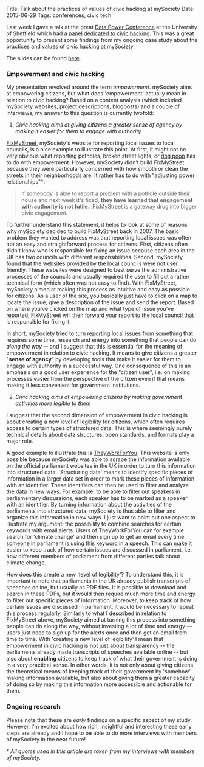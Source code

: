 Title: Talk about the practices of values of civic hacking at mySociety
Date: 2015-06-29
Tags: conferences, civic tech

Last week I gave a talk at the great [Data Power Conference](http://web.archive.org/web/20151216174345/http://www.sheffield.ac.uk/socstudies/datapower/programme) at the University of Sheffield which had a [panel dedicated to civic hacking](http://web.archive.org/web/20160822003422/http://www.sheffield.ac.uk/socstudies/datapower/panel-9). This was a great opportunity to present some findings from my ongoing case study about the practices and values of civic hacking at mySociety.

The slides can be found [here](http://web.archive.org/web/20160909113343/http://www.slideshare.net/sbaack/data-power-and-civic-hacking-at-mysociety).

### Empowerment and civic hacking

My presentation revolved around the term *empowerment*. mySociety aims at empowering citizens, but what does 'empowerment' actually mean in relation to civic hacking? Based on a content analysis (which included mySociety websites, project descriptions, blogposts) and a couple of interviews, my answer to this question is currently twofold:

1. *Civic hacking aims at giving citizens a greater sense of agency by making it easier for them to engage with authority*

[FixMyStreet](http://web.archive.org/web/20150627191717/https://www.fixmystreet.com/), mySociety's website for reporting local issues to local councils, is a nice example to illustrate this point. At first, it might not be very obvious what reporting potholes, broken street lights, or [dog poop](http://web.archive.org/web/20150719185248/https://www.mysociety.org/2015/04/24/new-poster-to-help-with-dog-fouling-in-your-area/) has to do with empowerment. However, mySociety didn’t build FixMyStreet because they were particularly concerned with how smooth or clean the streets in their neighborhoods are. It rather has to do with "adjusting power relationships"*:

> If somebody is able to report a problem with a pothole outside their house and next week it's fixed, **they have learned that engagement with authority is not futile**...FixMyStreet is a gateway drug into bigger civic engagement.

To further understand this statement, it helps to look at some of reasons why mySociety decided to build FixMyStreet back in 2007. The basic problem they wanted to address was that reporting local issues was often not an easy and straightforward process for citizens. First, citizens often didn't know who is responsible for fixing an issue because each area in the UK has two councils with different responsibilities. Second, mySociety found that the websites provided by the local councils were not user friendly. These websites were designed to best serve the administrative processes of the councils and usually required the user to fill out a rather technical form (which often was not easy to find). With FixMyStreet, mySociety aimed at making this process as intuitive and easy as possible for citizens. As a user of the site, you basically just have to click on a map to locate the issue, give a description of the issue and send the report. Based on where you’ve clicked on the map and what type of issue you’ve reported, FixMyStreet will then forward your report to the local council that is responsible for fixing it.

In short, mySociety tried to turn reporting local issues from something that requires some time, research and energy into something that people can do *along the way* -- and I suggest that this is essential for the meaning of empowerment in relation to civic hacking. It means to give citizens a greater "**sense of agency**" by developing tools that make it easier for them to engage with authority in a successful way. One consequence of this is an emphasis on a good user experience for the "citizen user", i.e. on making processes easier from the perspective of the citizen even if that means making it less convenient for government institutions.

2. *Civic hacking aims at empowering citizens by making government activities more legible to them*

I suggest that the second dimension of empowerment in civic hacking is about creating a new level of legibility for citizens, which often requires access to certain types of structured data. This is where seemingly purely technical details about data structures, open standards, and formats play a major role.

A good example to illustrate this is [TheyWorkForYou](http://web.archive.org/web/20150630143439/http://www.theyworkforyou.com/). This website is only possible because mySociety was able to scrape the information available on the official parliament websites in the UK in order to turn this information into structured data. 'Structuring data' means to identify specific pieces of information in a larger data set in order to mark these pieces of information with an identifier. These identifiers can then be used to filter and analyze the data in new ways. For example, to be able to filter out speakers in parliamentary discussions, each speaker has to be marked as a speaker with an identifier. By turning information about the activities of the parliaments into structured data, mySociety is thus able to filter and organize this information in new ways. I just want to point out one aspect to illustrate my argument: the possibility to combine searches for certain keywords with email alerts. Users of TheyWorkForYou can for example search for 'climate change' and then sign up to get an email every time someone in parliament is using this keyword in a speech. This can make it easier to keep track of how certain issues are discussed in parliament, i.e. how different members of parliament from different parties talk about climate change.

How does this create a new 'level of legibility'? To understand this, it is important to note that parliaments in the UK already publish transcripts of speeches online, but usually as PDF files. It is possible to download and search in these PDFs, but it would then require much more time and energy to filter out specific pieces of information. Moreover, to keep track of how certain issues are discussed in parliament, it would be necessary to repeat this process regularly. Similarly to what I described in relation to FixMyStreet above, mySociety aimed at turning this process into something people can do along the way, without investing a lot of time and energy — users just need to sign up for the alerts once and then get an email from time to time. With 'creating a new level of legibility' I mean that empowerment in civic hacking is not just about transparency -- the parliaments already made transcripts of speeches available online -- but also about **enabling** citizens to keep track of what their government is doing in a very practical sense. In other words, it is not only about giving citizens the theoretical means of keeping track of their government by 'somehow' making information available, but also about giving them a greater capacity of doing so by making this information more accessible and actionable for them.

### Ongoing research

Please note that these are *early* findings on a specific aspect of my study. However, I'm excited about how rich, insightful and interesting these early steps are already and I hope to be able to do more interviews with members of mySociety in the near future!

_​* All quotes used in this article are taken from my interviews with members of mySociety._